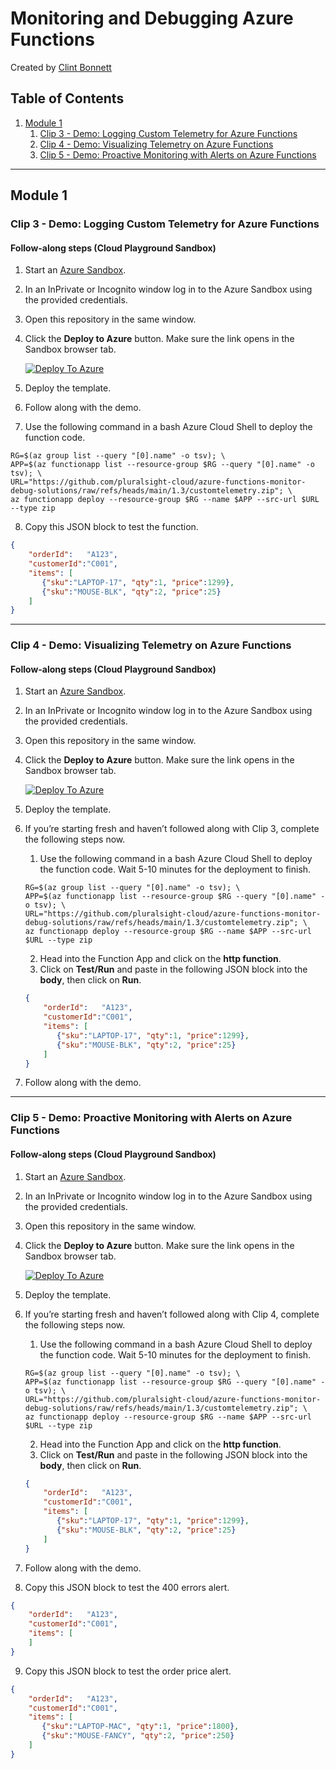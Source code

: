 # Monitoring and Debugging Azure Functions

Created by [Clint Bonnett](https://app.pluralsight.com/profile/author/clint-bonnett)


## Table of Contents

1. [Module 1](#module-1)
    1. [Clip 3 - Demo: Logging Custom Telemetry for Azure Functions](#clip-3---demo-logging-custom-telemetry-for-azure-functions)
    2. [Clip 4 - Demo: Visualizing Telemetry on Azure Functions](#clip-4---demo-visualizing-telemetry-on-azure-functions)
    3. [Clip 5 - Demo: Proactive Monitoring with Alerts on Azure Functions](#clip-5---demo-proactive-monitoring-with-alerts-on-azure-functions)

---

## Module 1

### Clip 3 - Demo: Logging Custom Telemetry for Azure Functions

#### Follow-along steps (Cloud Playground Sandbox)
1. Start an [Azure Sandbox](https://app.pluralsight.com/hands-on/playground/cloud-sandboxes).
2. In an InPrivate or Incognito window log in to the Azure Sandbox using the provided credentials.
3. Open this repository in the same window.
4. Click the **Deploy to Azure** button. Make sure the link opens in the Sandbox browser tab.

   [![Deploy To Azure](https://aka.ms/deploytoazurebutton)](https://portal.azure.com/#create/Microsoft.Template/uri/https%3A%2F%2Fraw.githubusercontent.com%2Fpluralsight-cloud%2Fazure-functions-monitor-debug-solutions%2Frefs%2Fheads%2Fmain%2F1.3%2Fcustomtelemetry.json)

5. Deploy the template.
6. Follow along with the demo.

7. Use the following command in a bash Azure Cloud Shell to deploy the function code.

```
RG=$(az group list --query "[0].name" -o tsv); \
APP=$(az functionapp list --resource-group $RG --query "[0].name" -o tsv); \
URL="https://github.com/pluralsight-cloud/azure-functions-monitor-debug-solutions/raw/refs/heads/main/1.3/customtelemetry.zip"; \
az functionapp deploy --resource-group $RG --name $APP --src-url $URL --type zip
```

8. Copy this JSON block to test the function.
```json
{
    "orderId":   "A123",
    "customerId":"C001",
    "items": [
       {"sku":"LAPTOP-17", "qty":1, "price":1299},
       {"sku":"MOUSE-BLK", "qty":2, "price":25}
    ]
}
```

---

### Clip 4 - Demo: Visualizing Telemetry on Azure Functions

#### Follow-along steps (Cloud Playground Sandbox)
1. Start an [Azure Sandbox](https://app.pluralsight.com/hands-on/playground/cloud-sandboxes).
2. In an InPrivate or Incognito window log in to the Azure Sandbox using the provided credentials.
3. Open this repository in the same window.
4. Click the **Deploy to Azure** button. Make sure the link opens in the Sandbox browser tab.

   [![Deploy To Azure](https://aka.ms/deploytoazurebutton)](https://portal.azure.com/#create/Microsoft.Template/uri/https%3A%2F%2Fraw.githubusercontent.com%2Fpluralsight-cloud%2Fazure-functions-monitor-debug-solutions%2Frefs%2Fheads%2Fmain%2F1.3%2Fcustomtelemetry.json)

5. Deploy the template.
6. If you’re starting fresh and haven’t followed along with Clip 3, complete the following steps now.
	
 	1. Use the following command in a bash Azure Cloud Shell to deploy the function code. Wait 5-10 minutes for the deployment to finish.

	```
	RG=$(az group list --query "[0].name" -o tsv); \
	APP=$(az functionapp list --resource-group $RG --query "[0].name" -o tsv); \
	URL="https://github.com/pluralsight-cloud/azure-functions-monitor-debug-solutions/raw/refs/heads/main/1.3/customtelemetry.zip"; \
	az functionapp deploy --resource-group $RG --name $APP --src-url $URL --type zip
	```
 
	2. Head into the Function App and click on the **http function**.
	3. Click on **Test/Run** and paste in the following JSON block into the **body**, then click on **Run**.


	```json
	{
	    "orderId":   "A123",
	    "customerId":"C001",
	    "items": [
	       {"sku":"LAPTOP-17", "qty":1, "price":1299},
	       {"sku":"MOUSE-BLK", "qty":2, "price":25}
	    ]
	}
	``` 
 10. Follow along with the demo.

---

### Clip 5 - Demo: Proactive Monitoring with Alerts on Azure Functions

#### Follow-along steps (Cloud Playground Sandbox)
1. Start an [Azure Sandbox](https://app.pluralsight.com/hands-on/playground/cloud-sandboxes).
2. In an InPrivate or Incognito window log in to the Azure Sandbox using the provided credentials.
3. Open this repository in the same window.
4. Click the **Deploy to Azure** button. Make sure the link opens in the Sandbox browser tab.

   [![Deploy To Azure](https://aka.ms/deploytoazurebutton)](https://portal.azure.com/#create/Microsoft.Template/uri/https%3A%2F%2Fraw.githubusercontent.com%2Fpluralsight-cloud%2Fazure-functions-monitor-debug-solutions%2Frefs%2Fheads%2Fmain%2F1.3%2Fcustomtelemetry.json)

5. Deploy the template.
6. If you’re starting fresh and haven’t followed along with Clip 4, complete the following steps now.
   
 	1. Use the following command in a bash Azure Cloud Shell to deploy the function code. Wait 5-10 minutes for the deployment to finish.

	```
	RG=$(az group list --query "[0].name" -o tsv); \
	APP=$(az functionapp list --resource-group $RG --query "[0].name" -o tsv); \
	URL="https://github.com/pluralsight-cloud/azure-functions-monitor-debug-solutions/raw/refs/heads/main/1.3/customtelemetry.zip"; \
	az functionapp deploy --resource-group $RG --name $APP --src-url $URL --type zip
	```
 
	2. Head into the Function App and click on the **http function**.
	3. Click on **Test/Run** and paste in the following JSON block into the **body**, then click on **Run**.


	```json
	{
	    "orderId":   "A123",
	    "customerId":"C001",
	    "items": [
	       {"sku":"LAPTOP-17", "qty":1, "price":1299},
	       {"sku":"MOUSE-BLK", "qty":2, "price":25}
	    ]
	}
	``` 
 
9. Follow along with the demo.
10. Copy this JSON block to test the 400 errors alert.

```json
{
    "orderId":   "A123",
    "customerId":"C001",
    "items": [
    ]
}
```

9. Copy this JSON block to test the order price alert.

```json
{
    "orderId":   "A123",
    "customerId":"C001",
    "items": [
       {"sku":"LAPTOP-MAC", "qty":1, "price":1800},
       {"sku":"MOUSE-FANCY", "qty":2, "price":250}
    ]
}
```
